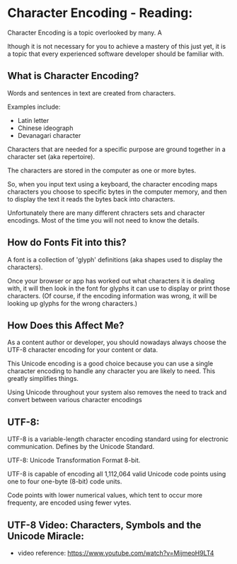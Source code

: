 # Character Encoding - Reading:

Character Encoding is a topic overlooked by many. A

lthough it is not necessary for you to achieve a mastery of this just yet, it is a topic that every experienced software developer should be familiar with.

## What is Character Encoding?

Words and sentences in text are created from characters.

Examples include:
  - Latin letter
  - Chinese ideograph
  - Devanagari character

Characters that are needed for a specific purpose are ground together in a character set (aka repertoire).

The characters are stored in the computer as one or more bytes.

So, when you input text using a keyboard, the character encoding maps characters you choose to specific bytes in the computer memory, and then to display the text it reads the bytes back into characters.

Unfortunately there are many different chracters sets and character encodings. Most of the time you will not need to know the details.

## How do Fonts Fit into this?
A font is a collection of 'glyph' definitions (aka shapes used to display the characters).

Once your browser or app has worked out what characters it is dealing with, it will then look in the font for glyphs it can use to display or print those characters. (Of course, if the encoding information was wrong, it will be looking up glyphs for the wrong characters.)

## How Does this Affect Me?
As a content author or developer, you should nowadays always choose the UTF-8 character encoding for your content or data. 

This Unicode encoding is a good choice because you can use a single character encoding to handle any character you are likely to need. This greatly simplifies things. 

Using Unicode throughout your system also removes the need to track and convert between various character encodings

## UTF-8:

UTF-8 is a variable-length character encoding standard using for electronic communication. Defines by the Unicode Standard.

UTF-8: Unicode Transformation Format 8-bit.

UTF-8 is capable of encoding all 1,112,064 valid Unicode code points using one to four one-byte (8-bit) code units.

Code points with lower numerical values, which tent to occur more frequenty, are encoded using fewer vytes.


## UTF-8 Video: Characters, Symbols and the Unicode Miracle:

  - video reference: https://www.youtube.com/watch?v=MijmeoH9LT4

